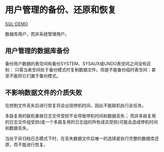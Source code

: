 # 用户管理的备份、还原和恢复

[SQL-DEMO](../sql_demo/backup/user_mgmt_backup.sql)

数据库用户，而非系统管理用户。

## 用户管理的数据库备份

备份用户数据的表空间和备份SYSTEM、SYSAUX或UNDO表空间之间没有区别：
只需当表空间处于备份模式时复制数据文件。但是不能备份临时表空间：甚至不能将它们置于备份模式。

## 不影响数据文件的介质失败

在控制文件丢失后进行恢复将会出现停机时间，因此不能联机执行此任务。

多路复用的联机重做日志文件受损不会导致停机时间和数据丢失；
而非多路复用的日志文件组受损(或一个多路复用的日志组的所有成员受损)可能会造成停机时间和数据丢失。

当处于非归档日志模式下时，在丢失数据文件后唯一的选择是执行完整的数据库还原，而不能进行恢复。